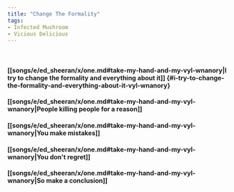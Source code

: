 ```yaml
---
title: "Change The Formality"
tags:
- Infected Mushroom
- Vicious Delicious
---
```

&nbsp;
#### [[songs/e/ed_sheeran/x/one.md#take-my-hand-and-my-vyl-wnanory|I try to change the formality and everything about it]] {#i-try-to-change-the-formality-and-everything-about-it-vyl-wnanory}
#### [[songs/e/ed_sheeran/x/one.md#take-my-hand-and-my-vyl-wnanory|People killing people for a reason]]
#### [[songs/e/ed_sheeran/x/one.md#take-my-hand-and-my-vyl-wnanory|You make mistakes]]
#### [[songs/e/ed_sheeran/x/one.md#take-my-hand-and-my-vyl-wnanory|You don't regret]]
#### [[songs/e/ed_sheeran/x/one.md#take-my-hand-and-my-vyl-wnanory|So make a conclusion]]
